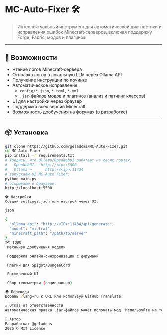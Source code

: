 ﻿# MC-Auto-Fixer 🛠️

> Интеллектуальный инструмент для автоматической диагностики и исправления ошибок Minecraft-серверов, включая поддержку Forge, Fabric, модов и плагинов.

---

## 🚀 Возможности

- Чтение логов Minecraft-сервера
- Отправка логов в локальную LLM через Ollama API
- Получение инструкции по починке
- Автоматическое исправление:
  - `config/*.json`, `*.toml`, `*.yml`
  - `.jar`-файлов модов и плагинов (анализ и патчинг классов)
- UI для настройки через браузер
- Поддержка всех версий Minecraft
- Возможность дообучения на форумах (в разработке)

---

## 📦 Установка

```bash
git clone https://github.com/geladons/MC-Auto-Fixer.git
cd MC-Auto-Fixer
pip install -r requirements.txt
# Убедись, что Ollama/OpenWebUI работают на своих портах:
#   OpenWebUI → http://<ip>:5000
#   Ollama →      http://<ip>:11434
# запускаем UI MC Auto Fixer:
python main.py
# открываем в браузере:
http://localhost:5500

🛠 Настройки
Создай settings.json или настрой через UI:

json

{
  "ollama_api": "http://<IP>:11434/api/generate",
  "model": "mistral",
  "minecraft_path": "/path/to/server"
}
🗺 TODO
 Механизм дообучения модели

 Поддержка онлайн-синхронизации с форумами

 Плагин для Spigot/BungeeCord

 Расширенный UI

 Сбор телеметрии (опционально)

🌍 Переводы
Добавь ?lang=ru к URL или используй GitHub Translate.

⚠️ Отказ от ответственности
Автоматическая правка .jar-файлов может поломать мод. Используйте на тестовых серверах.

🧠 Автор
Разработка: @geladons
2025 © MIT License